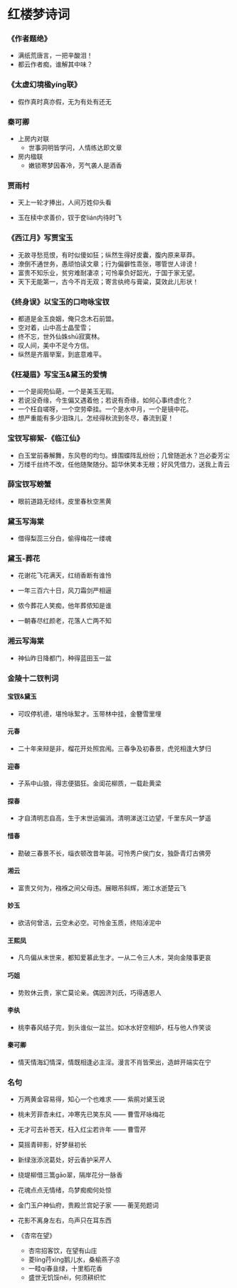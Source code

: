 # 红楼梦诗词

### 《作者题绝》
- 满纸荒唐言，一把辛酸泪！
- 都云作者痴，谁解其中味？

### 《太虚幻境楹yíng联》
- 假作真时真亦假，无为有处有还无

### 秦可卿
- 上房内对联
  - 世事洞明皆学问，人情练达即文章
- 房内楹联
  - 嫩锁寒梦因春冷，芳气袭人是酒香

### 贾雨村
- 天上一轮才捧出，人间万姓仰头看

- 玉在椟中求善价，钗于奁lián内待时飞

### 《西江月》写贾宝玉
- 无故寻愁觅恨，有时似傻如狂；纵然生得好皮囊，腹内原来草莽。
- 潦倒不通世务，愚顽怕读文章；行为偏僻性乖张，哪管世人诽谤！
- 富贵不知乐业，贫穷难耐凄凉；可怜辜负好韶光，于国于家无望。
- 天下无能第一，古今不肖无双；寄言纨绔与膏粱，莫效此儿形状！

### 《终身误》以宝玉的口吻咏宝钗
- 都道是金玉良姻，俺只念木石前盟。
- 空对着，山中高士晶莹雪；
- 终不忘，世外仙姝shū寂寞林。
- 叹人间，美中不足今方信。
- 纵然是齐眉举案，到底意难平。

### 《枉凝眉》写宝玉&黛玉的爱情
- 一个是阆苑仙葩，一个是美玉无瑕。
- 若说没奇缘，今生偏又遇着他；若说有奇缘，如何心事终虚化？
- 一个枉自嗟呀，一个空劳牵挂。一个是水中月，一个是镜中花。
- 想严重能有多少泪珠儿，怎经得秋流到冬尽，春流到夏！

### 宝钗写柳絮-《临江仙》
- 白玉堂前春解舞，东风卷的均匀。蜂围蝶阵乱纷纷；几曾随逝水？岂必委芳尘
- 万缕千丝终不改，任他随聚随分。韶华休笑本无根；好风凭借力，送我上青云

### 薛宝钗写螃蟹
- 眼前道路无经纬，皮里春秋空黑黄

### 黛玉写海棠
- 借得梨蕊三分白，偷得梅花一缕魂

### 黛玉-葬花
- 花谢花飞花满天，红绡香断有谁怜

- 一年三百六十日，风刀霜剑严相逼

- 侬今葬花人笑痴，他年葬侬知是谁

- 一朝春尽红颜老，花落人亡两不知

### 湘云写海棠
- 神仙昨日降都门，种得蓝田玉一盆

### 金陵十二钗判词
#### 宝钗&黛玉
- 可叹停机德，堪怜咏絮才。玉带林中挂，金簪雪里埋

#### 元春
- 二十年来辩是非，榴花开处照宫闱。三春争及初春景，虎兕相逢大梦归

#### 迎春
- 子系中山狼，得志便猖狂。金闺花柳质，一载赴黄梁

#### 探春
- 才自清明志自高，生于末世运偏消。清明涕送江边望，千里东风一梦遥

#### 惜春
- 勘破三春景不长，缁衣顿改昔年装。可怜秀户侯门女，独卧青灯古佛旁

#### 湘云
- 富贵又何为，襁褓之间父母违。展眼吊斜辉，湘江水逝楚云飞

#### 妙玉
- 欲洁何曾洁，云空未必空。可怜金玉质，终陷淖泥中

#### 王熙凤
- 凡鸟偏从末世来，都知爱慕此生才。一从二令三人木，哭向金陵事更哀

#### 巧姐
- 势败休云贵，家亡莫论亲。偶因济刘氏，巧得遇恩人

#### 李纨
- 桃李春风结子完，到头谁似一盆兰。如冰水好空相妒，枉与他人作笑谈

#### 秦可卿
- 情天情海幻情深，情既相逢必主淫。漫言不肖皆荣出，造衅开端实在宁

### 名句
- 万两黄金容易得，知心一个也难求  —— 紫鹃对黛玉说

- 桃未芳菲杏未红，冲寒先已笑东风  —— 曹雪芹咏梅花

- 无才可去补苍天，枉入红尘若许年  —— 曹雪芹

- 莫摇青碎影，好梦昼初长

- 新绿涨添浣葛处，好云香护采芹人

- 绕堤柳借三篙gāo翠，隔岸花分一脉香

- 花魂点点无情绪，鸟梦痴痴何处惊

- 金门玉户神仙府，贵殿兰宫妃子家  —— 蘅芜苑题词

- 花影不离身左右，鸟声只在耳东西

- 《杏帘在望》
  - 杏帘招客饮，在望有山庄
  - 菱líng荇xìng鹅儿水，桑榆燕子凉
  - 一畦qí春韭绿，十里稻花香
  - 盛世无饥馁něi，何须耕织忙